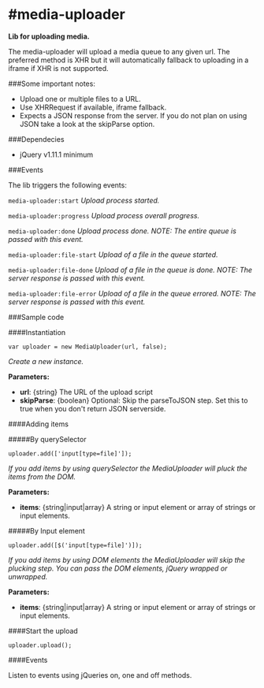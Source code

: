 #media-uploader
================

__Lib for uploading media.__

The media-uploader will upload a media queue to any given url. The preferred method is XHR but it will automatically fallback to uploading in a iframe if XHR is not supported.


###Some important notes:

- Upload one or multiple files to a URL.
- Use XHRRequest if available, iframe fallback.
- Expects a JSON response from the server. If you do not plan on using JSON take a look at the skipParse option.

###Dependecies

- jQuery v1.11.1 minimum


###Events

The lib triggers the following events:

`media-uploader:start` 
_Upload process started._

`media-uploader:progress` 
_Upload process overall progress._

`media-uploader:done` 
_Upload process done. NOTE: The entire queue is passed with this event._

`media-uploader:file-start` 
_Upload of a file in the queue started._

`media-uploader:file-done` 
_Upload of a file in the queue is done. NOTE: The server response is passed with this event._

`media-uploader:file-error`
_Upload of a file in the queue errored. NOTE: The server response is passed with this event._



###Sample code

####Instantiation
```
var uploader = new MediaUploader(url, false);
```
_Create a new instance._

__Parameters:__

- __url__: {string} The URL of the upload script
- __skipParse__: {boolean} Optional: Skip the parseToJSON step. Set this to true when you don't return JSON serverside.


####Adding items

#####By querySelector

```
uploader.add(['input[type=file]']);
```

_If you add items by using querySelector the MediaUploader will pluck the items from the DOM._

__Parameters:__

- __items__: {string|input|array} A string or input element or array of strings or input elements.

#####By Input element

```
uploader.add([$('input[type=file]')]);
```

_If you add items by using DOM elements the MediaUploader will skip the plucking step. You can pass the DOM elements, jQuery wrapped or unwrapped._

__Parameters:__

- __items__: {string|input|array} A string or input element or array of strings or input elements.



####Start the upload

```
uploader.upload();
```



####Events

Listen to events using jQueries on, one and off methods.
